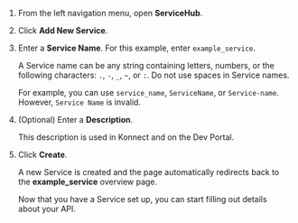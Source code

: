 <!-- Used in Konnect getting started guides -->

1. From the left navigation menu, open **ServiceHub**.

1. Click **Add New Service**.

1. Enter a **Service Name**. For this example, enter `example_service`.

    A Service name can be any string containing letters, numbers, or the following
    characters: `.`, `-`, `_`, `~`, or `:`. Do not use spaces in Service names.

    For example, you can use `service_name`, `ServiceName`, or `Service-name`.
    However, `Service Name` is invalid.

1. (Optional) Enter a **Description**.

    This description is used in Konnect and on the Dev Portal.

1. Click **Create**.

    A new Service is created and the page automatically redirects back to the
    **example_service** overview page.

    Now that you have a Service set up, you can start filling out details about your
    API.
